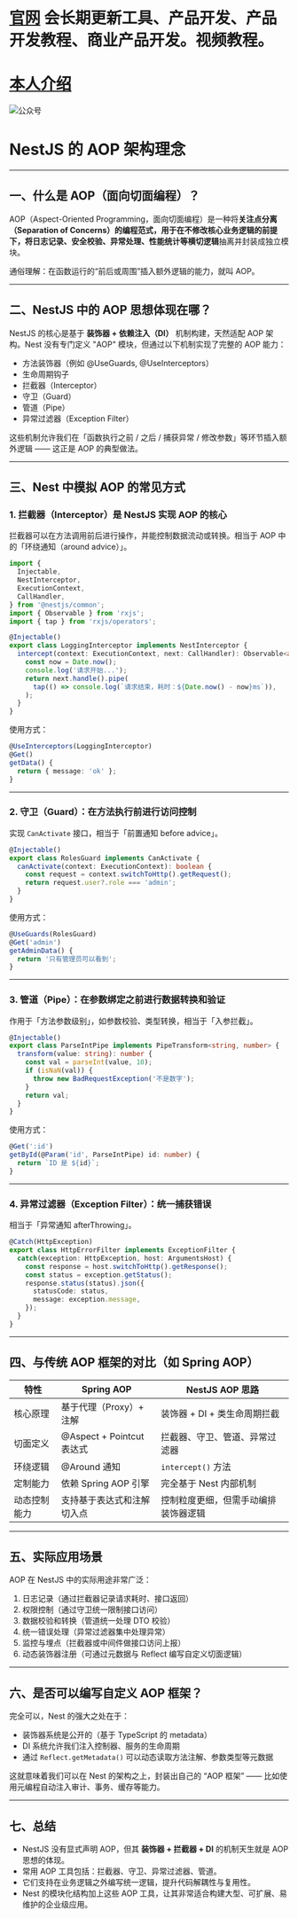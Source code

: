 # [官网](securitytech.cc) 会长期更新工具、产品开发、产品开发教程、商业产品开发。视频教程。

# [本人介绍](http://securitytech.cc/about)

![公众号](https://github.com/haidragon/haidragon/blob/main/gzh.png)

# NestJS 的 AOP 架构理念

---

## 一、什么是 AOP（面向切面编程）？

AOP（Aspect-Oriented Programming，面向切面编程）是一种将**关注点分离（Separation of Concerns）**的编程范式，用于在不修改核心业务逻辑的前提下，将**日志记录、安全校验、异常处理、性能统计等横切逻辑**抽离并封装成独立模块。

通俗理解：在函数运行的“前后或周围”插入额外逻辑的能力，就叫 AOP。

---

## 二、NestJS 中的 AOP 思想体现在哪？

NestJS 的核心是基于 **装饰器 + 依赖注入（DI）** 机制构建，天然适配 AOP 架构。Nest 没有专门定义 "AOP" 模块，但通过以下机制实现了完整的 AOP 能力：

* 方法装饰器（例如 @UseGuards, @UseInterceptors）
* 生命周期钩子
* 拦截器（Interceptor）
* 守卫（Guard）
* 管道（Pipe）
* 异常过滤器（Exception Filter）

这些机制允许我们在「函数执行之前 / 之后 / 捕获异常 / 修改参数」等环节插入额外逻辑 —— 这正是 AOP 的典型做法。

---

## 三、Nest 中模拟 AOP 的常见方式

### 1. 拦截器（Interceptor）是 NestJS 实现 AOP 的核心

拦截器可以在方法调用前后进行操作，并能控制数据流动或转换。相当于 AOP 中的「环绕通知（around advice）」。

```ts
import {
  Injectable,
  NestInterceptor,
  ExecutionContext,
  CallHandler,
} from '@nestjs/common';
import { Observable } from 'rxjs';
import { tap } from 'rxjs/operators';

@Injectable()
export class LoggingInterceptor implements NestInterceptor {
  intercept(context: ExecutionContext, next: CallHandler): Observable<any> {
    const now = Date.now();
    console.log('请求开始...');
    return next.handle().pipe(
      tap(() => console.log(`请求结束，耗时：${Date.now() - now}ms`)),
    );
  }
}
```

使用方式：

```ts
@UseInterceptors(LoggingInterceptor)
@Get()
getData() {
  return { message: 'ok' };
}
```

---

### 2. 守卫（Guard）：在方法执行前进行访问控制

实现 `CanActivate` 接口，相当于「前置通知 before advice」。

```ts
@Injectable()
export class RolesGuard implements CanActivate {
  canActivate(context: ExecutionContext): boolean {
    const request = context.switchToHttp().getRequest();
    return request.user?.role === 'admin';
  }
}
```

使用方式：

```ts
@UseGuards(RolesGuard)
@Get('admin')
getAdminData() {
  return '只有管理员可以看到';
}
```

---

### 3. 管道（Pipe）：在参数绑定之前进行数据转换和验证

作用于「方法参数级别」，如参数校验、类型转换，相当于「入参拦截」。

```ts
@Injectable()
export class ParseIntPipe implements PipeTransform<string, number> {
  transform(value: string): number {
    const val = parseInt(value, 10);
    if (isNaN(val)) {
      throw new BadRequestException('不是数字');
    }
    return val;
  }
}
```

使用方式：

```ts
@Get(':id')
getById(@Param('id', ParseIntPipe) id: number) {
  return `ID 是 ${id}`;
}
```

---

### 4. 异常过滤器（Exception Filter）：统一捕获错误

相当于「异常通知 afterThrowing」。

```ts
@Catch(HttpException)
export class HttpErrorFilter implements ExceptionFilter {
  catch(exception: HttpException, host: ArgumentsHost) {
    const response = host.switchToHttp().getResponse();
    const status = exception.getStatus();
    response.status(status).json({
      statusCode: status,
      message: exception.message,
    });
  }
}
```

---

## 四、与传统 AOP 框架的对比（如 Spring AOP）

| 特性     | Spring AOP             | NestJS AOP 思路      |
| ------ | ---------------------- | ------------------ |
| 核心原理   | 基于代理（Proxy）+ 注解        | 装饰器 + DI + 类生命周期拦截 |
| 切面定义   | @Aspect + Pointcut 表达式 | 拦截器、守卫、管道、异常过滤器    |
| 环绕逻辑   | @Around 通知             | `intercept()` 方法   |
| 定制能力   | 依赖 Spring AOP 引擎       | 完全基于 Nest 内部机制     |
| 动态控制能力 | 支持基于表达式和注解切入点          | 控制粒度更细，但需手动编排装饰器逻辑 |

---

## 五、实际应用场景

AOP 在 NestJS 中的实际用途非常广泛：

1. 日志记录（通过拦截器记录请求耗时、接口返回）
2. 权限控制（通过守卫统一限制接口访问）
3. 数据校验和转换（管道统一处理 DTO 校验）
4. 统一错误处理（异常过滤器集中处理异常）
5. 监控与埋点（拦截器或中间件做接口访问上报）
6. 动态装饰器注册（可通过元数据与 Reflect 编写自定义切面逻辑）

---

## 六、是否可以编写自定义 AOP 框架？

完全可以，Nest 的强大之处在于：

* 装饰器系统是公开的（基于 TypeScript 的 metadata）
* DI 系统允许我们注入控制器、服务的生命周期
* 通过 `Reflect.getMetadata()` 可以动态读取方法注解、参数类型等元数据

这就意味着我们可以在 Nest 的架构之上，封装出自己的 “AOP 框架” —— 比如使用元编程自动注入审计、事务、缓存等能力。

---

## 七、总结

* NestJS 没有显式声明 AOP，但其 **装饰器 + 拦截器 + DI** 的机制天生就是 AOP 思想的体现。
* 常用 AOP 工具包括：拦截器、守卫、异常过滤器、管道。
* 它们支持在业务逻辑之外编写统一逻辑，提升代码解耦性与复用性。
* Nest 的模块化结构加上这些 AOP 工具，让其非常适合构建大型、可扩展、易维护的企业级应用。
 
